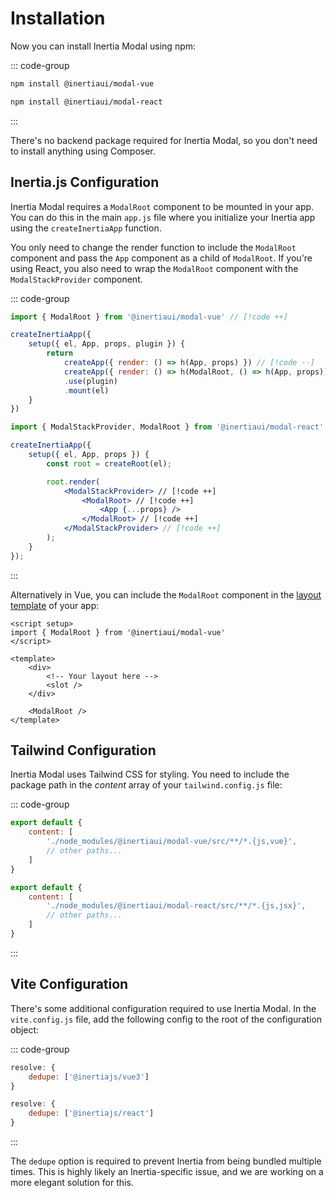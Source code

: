 # Installation

Now you can install Inertia Modal using npm:

::: code-group

```bash [Vue]
npm install @inertiaui/modal-vue
```

```bash [React]
npm install @inertiaui/modal-react
```

:::

There's no backend package required for Inertia Modal, so you don't need to install anything using Composer.

## Inertia.js Configuration

Inertia Modal requires a `ModalRoot` component to be mounted in your app. You can do this in the main `app.js` file where you initialize your Inertia app using the `createInertiaApp` function.

You only need to change the render function to include the `ModalRoot` component and pass the `App` component as a child of `ModalRoot`. If you're using React, you also need to wrap the `ModalRoot` component with the `ModalStackProvider` component.

::: code-group

```js [Vue]
import { ModalRoot } from '@inertiaui/modal-vue' // [!code ++]

createInertiaApp({
    setup({ el, App, props, plugin }) {
        return
            createApp({ render: () => h(App, props) }) // [!code --]
            createApp({ render: () => h(ModalRoot, () => h(App, props)) }) // [!code ++]
            .use(plugin)
            .mount(el)
    }
})
```

```jsx [React]
import { ModalStackProvider, ModalRoot } from '@inertiaui/modal-react' // [!code ++]

createInertiaApp({
    setup({ el, App, props }) {
        const root = createRoot(el);

        root.render(
            <ModalStackProvider> // [!code ++]
                <ModalRoot> // [!code ++]
                    <App {...props} />
                </ModalRoot> // [!code ++]
            </ModalStackProvider> // [!code ++]
        );
    }
});
```

:::

Alternatively in Vue, you can include the `ModalRoot` component in the [layout template](https://inertiajs.com/pages#persistent-layouts) of your app:

```vue
<script setup>
import { ModalRoot } from '@inertiaui/modal-vue'
</script>

<template>
    <div>
        <!-- Your layout here -->
        <slot />
    </div>

    <ModalRoot />
</template>
```

## Tailwind Configuration

Inertia Modal uses Tailwind CSS for styling. You need to include the package path in the *content* array of your `tailwind.config.js` file:

::: code-group

```js [Vue]
export default {
    content: [
        './node_modules/@inertiaui/modal-vue/src/**/*.{js,vue}',
        // other paths...
    ]
}
```

```js [React]
export default {
    content: [
        './node_modules/@inertiaui/modal-react/src/**/*.{js,jsx}',
        // other paths...
    ]
}
```

:::

## Vite Configuration

There's some additional configuration required to use Inertia Modal. In the `vite.config.js` file, add the following config to the root of the configuration object:

::: code-group

```js [Vue]
resolve: {
    dedupe: ['@inertiajs/vue3']
}
```

```js [React]
resolve: {
    dedupe: ['@inertiajs/react']
}
```

:::

The `dedupe` option is required to prevent Inertia from being bundled multiple times. This is highly likely an Inertia-specific issue, and we are working on a more elegant solution for this.
